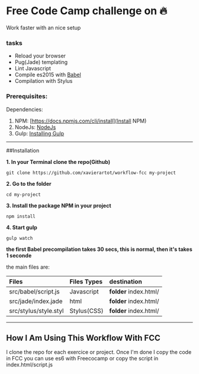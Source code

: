 # Free Code Camp challenge on 🔥
Work faster with an nice setup

### tasks
- Reload your browser 
- Pug(Jade) templating
- Lint Javascript
- Compile es2015 with [Babel](https://babeljs.io/) 
- Compilation with Stylus

### Prerequisites:
Dependencies:
  1. NPM: [https://docs.npmjs.com/cli/install](Install NPM)
  2. NodeJs: [NodeJs](https://nodejs.org/en/download/)
  3. Gulp: [Installing Gulp](https://github.com/gulpjs/gulp/blob/master/docs/getting-started.md)

---

##Installation

**1. In your Terminal clone the repo(Github)**

`git clone https://github.com/xavierartot/workflow-fcc my-project`

**2. Go to the folder**

`cd my-project`

**3. Install the package NPM in your project**

`npm install`

**4. Start gulp**

`gulp watch`

**the first Babel precompilation takes 30 secs, this is normal, then it's takes 1 seconde**

the main files are:

| Files                  | Files Types                                | destination
| :--------------------- |:-------------------------------------------|:--------------------------|
| src/babel/script.js    | Javascript                                 | **folder** index.html/    |
| src/jade/index.jade    | html                                       | **folder** index.html/    |
| src/stylus/style.styl  | Stylus(CSS)                                | **folder** index.html/    |

---
## How I Am Using This Workflow With FCC
I clone the repo for each exercice or project.
Once I'm done I copy the code in FCC you can use es6 with Freecocamp or copy the script in index.html/script.js



